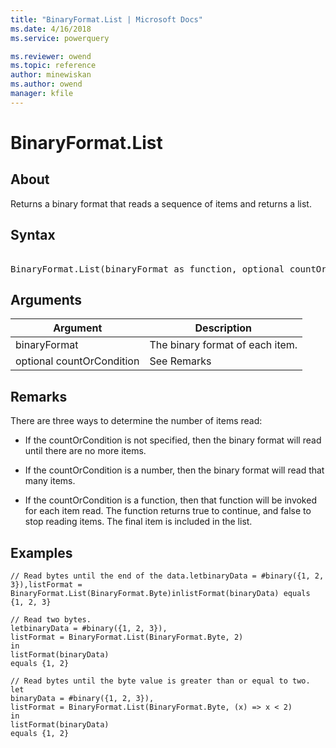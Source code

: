 ```yaml
---
title: "BinaryFormat.List | Microsoft Docs"
ms.date: 4/16/2018
ms.service: powerquery

ms.reviewer: owend
ms.topic: reference
author: minewiskan
ms.author: owend
manager: kfile
---
```

# BinaryFormat.List

  
## About  
Returns a binary format that reads a sequence of items and returns a list.  
  
## Syntax

<pre>  
BinaryFormat.List(binaryFormat as function, optional countOrCondition as any) as function  
</pre> 
  
## Arguments  
  
|Argument|Description|  
|------------|---------------|  
|binaryFormat|The binary format of each item.|  
|optional countOrCondition|See Remarks|  
  
## Remarks  
There are three ways to determine the number of items read:  
  
-   If the countOrCondition is not specified, then the binary format will read until there are no more items.  
  
-   If the countOrCondition is a number, then the binary format will read that many items.  
  
-   If the countOrCondition is a function, then that function will be invoked for each item read.  The function returns true to continue, and false to stop reading items.  The final item is included in the list.  
  
## Examples  
`// Read bytes until the end of the data.letbinaryData = #binary({1, 2, 3}),listFormat = BinaryFormat.List(BinaryFormat.Byte)inlistFormat(binaryData) equals {1, 2, 3}`  
  
```powerquery-m 
// Read two bytes.  
letbinaryData = #binary({1, 2, 3}),  
listFormat = BinaryFormat.List(BinaryFormat.Byte, 2)  
in  
listFormat(binaryData)   
equals {1, 2}  
```  
  
```powerquery-m  
// Read bytes until the byte value is greater than or equal to two.  
let  
binaryData = #binary({1, 2, 3}),  
listFormat = BinaryFormat.List(BinaryFormat.Byte, (x) => x < 2)  
in  
listFormat(binaryData)   
equals {1, 2}  
```  
